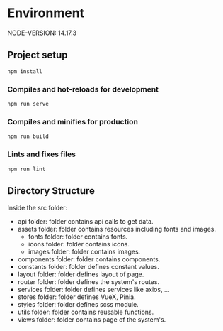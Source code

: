 # Environment
NODE-VERSION: 14.17.3

## Project setup
```
npm install
```

### Compiles and hot-reloads for development
```
npm run serve
```

### Compiles and minifies for production
```
npm run build
```

### Lints and fixes files
```
npm run lint
```

## Directory Structure

Inside the src folder:

- api folder: folder contains api calls to get data.
- assets folder: folder contains resources including fonts and images.
  - fonts folder: folder contains fonts.
  - icons folder: folder contains icons.
  - images folder: folder contains images.
- components folder: folder contains components.
- constants folder: folder defines constant values.
- layout folder: folder defines layout of page.
- router folder: folder defines the system's routes.
- services folder: folder defines services like axios, ...
- stores folder: folder defines VueX, Pinia.
- styles folder: folder defines scss module.
- utils folder: folder contains reusable functions.
- views folder: folder contains page of the system's.
